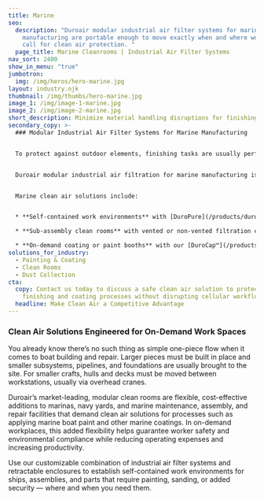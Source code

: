 ```yaml
---
title: Marine
seo:
  description: "Duroair modular industrial air filter systems for marine
    manufacturing are portable enough to move exactly when and where workflows
    call for clean air protection. "
  page_title: Marine Cleanrooms | Industrial Air Filter Systems
nav_sort: 2400
show_in_menu: "true"
jumbotron:
  img: /img/heros/hero-marine.jpg
layout: industry.njk
thumbnail: /img/thumbs/hero-marine.jpg
image_1: /img/image-1-marine.jpg
image_2: /img/image-2-marine.jpg
short_description: Minimize material handling disruptions for finishing and painting.
secondary_copy: >-
  ### Modular Industrial Air Filter Systems for Marine Manufacturing


  To protect against outdoor elements, finishing tasks are usually performed indoors, bringing both logistical and safety challenges due to VOCs, hexavalent chromium, and other fumes and fiberglass dust particles released during sanding, painting, and coating.  But conventional exhaust units don’t sufficiently protect against these hazards and aren't conducive to cellular production.


  Duroair modular industrial air filtration for marine manufacturing is portable enough to move exactly when and where workflows call for clean air protection. Each unique solution is engineered to minimize disruptions and prevent wasted man-hours moving large workpieces between painting and finishing processes.


  Marine clean air solutions include:


  * **Self-contained work environments** with [DuroPure](/products/duropure)™ non-vented filtration, paired with retractable enclosures with swivel and lock casters for stop-and-start workflows

  * **Sub-assembly clean rooms** with vented or non-vented filtration coupled with [DuroRoom™](/products/duroroom) retractable enclosures scalable to the size of large workpieces, suitable for sanding, grinding, coating, and repairs

  * **On-demand coating or paint booths** with our [DuroCap™](/products/durocap) patented two-stage, [Taper Draft Airflow Technology](/products/taper-draft-airflow-technology) to filter 99.4% of all airborne contaminants and speed dry times without heaters, blowers, or drying agents
solutions_for_industry:
  - Painting & Coating
  - Clean Rooms
  - Dust Collection
cta:
  copy: Contact us today to discuss a safe clean air solution to protect marine
    finishing and coating processes without disrupting cellular workflows.
  headline: Make Clean Air a Competitive Advantage
---
```

### Clean Air Solutions Engineered for On-Demand Work Spaces

You already know there’s no such thing as simple one-piece flow when it comes to boat building and repair. Larger pieces must be built in place and smaller subsystems, pipelines, and foundations are usually brought to the site. For smaller crafts, hulls and decks must be moved between workstations, usually via overhead cranes.

Duroair’s market-leading, modular clean rooms are flexible, cost-effective additions to marinas, navy yards, and marine maintenance, assembly, and repair facilities that demand clean air solutions for processes such as applying marine boat paint and other marine coatings. In on-demand workplaces, this added flexibility helps guarantee worker safety and environmental compliance while reducing operating expenses and increasing productivity.

Use our customizable combination of industrial air filter systems and retractable enclosures to establish self-contained work environments for ships, assemblies, and parts that require painting, sanding, or added security — where and when you need them.